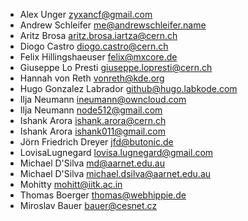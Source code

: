 - Alex Unger <zyxancf@gmail.com>
- Andrew Schleifer <me@andrewschleifer.name>
- Aritz Brosa <aritz.brosa.iartza@cern.ch>
- Diogo Castro <diogo.castro@cern.ch>
- Felix Hillingshaeuser <felix@mxcore.de>
- Giuseppe Lo Presti <giuseppe.lopresti@cern.ch>
- Hannah von Reth <vonreth@kde.org>
- Hugo Gonzalez Labrador <github@hugo.labkode.com>
- Ilja Neumann <ineumann@owncloud.com>
- Ilja Neumann <node512@gmail.com>
- Ishank Arora <ishank.arora@cern.ch>
- Ishank Arora <ishank011@gmail.com>
- Jörn Friedrich Dreyer <jfd@butonic.de>
- LovisaLugnegard <lovisa.lugnegard@gmail.com>
- Michael D'Silva <md@aarnet.edu.au>
- Michael D'Silva <michael.dsilva@aarnet.edu.au>
- Mohitty <mohitt@iitk.ac.in>
- Thomas Boerger <thomas@webhippie.de>
- Miroslav Bauer <bauer@cesnet.cz>
